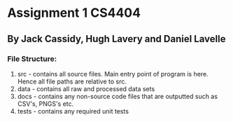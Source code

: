 # Assignment 1 CS4404
## By Jack Cassidy, Hugh Lavery and Daniel Lavelle

### File Structure:
1. src - contains all source files. Main entry point of program is here. Hence all file paths are relative to src.
2. data - contains all raw and processed data sets
3. docs - contains any non-source code files that are outputted such as CSV's, PNGS's etc.
4. tests - contains any required unit tests
